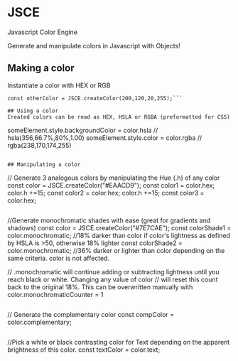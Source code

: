 # JSCE
Javascript Color Engine

Generate and manipulate colors in Javascript with Objects!

## Making a color
Instantiate a color with HEX or RGB
```const color = JSCE.createColor("#EEAAAE");
const otherColor = JSCE.createColor(200,120,20,255);```

## Using a color
Created colors can be read as HEX, HSLA or RGBA (preformatted for CSS)
```
someElement.style.backgroundColor = color.hsla // hsla(356,66.7%,80%,1.00)
someElement.style.color =  color.rgba // rgba(238,170,174,255)
```

## Manipulating a color
```
// Generate 3 analogous colors by manipulating the Hue (.h) of any color
const color = JSCE.createColor("#EAACD9");
const color1 = color.hex;
color.h +=15;
const color2 = color.hex;
color.h +=15;
const color3 = color.hex;
```
```
//Generate monochromatic shades with ease (great for gradients and shadows)
const color = JSCE.createColor("#7E7CAE");
const colorShade1 = color.monochromatic; //18% darker than color if color's lightness as defined by HSLA is >50, otherwise 18% lighter
const colorShade2 = color.monochromatic; //36% darker or lighter than color depending on the same criteria. color is not affected.

// .monochromatic will continue adding or subtracting lightness until you reach black or white. Changing any value of color
// will reset this count back to the original 18%. This can be overwritten manually with color.monochromaticCounter = 1
```

```
// Generate the complementary color
const compColor = color.complementary;
```

```
//Pick a white or black contrasting color for Text depending on the apparent brightness of this color.
const textColor = color.text;
```



